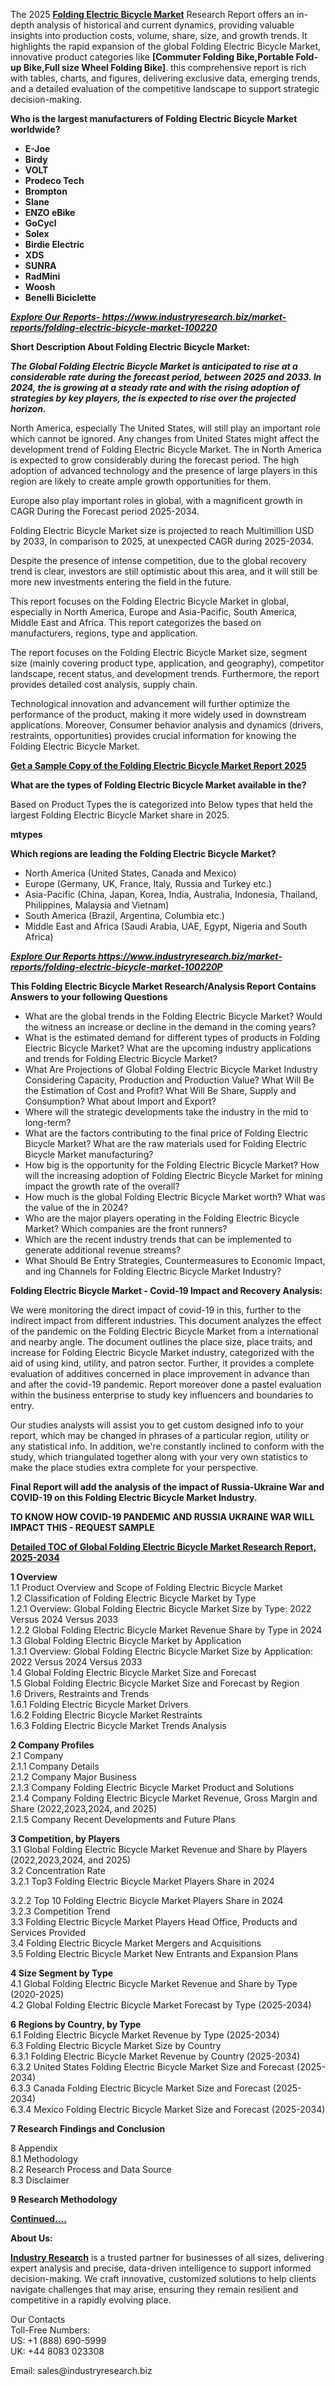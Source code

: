<p>The 2025&nbsp;<strong><a href="https://www.industryresearch.biz/market-reports/folding-electric-bicycle-market-100220">Folding Electric Bicycle Market</a></strong>&nbsp;Research Report offers an in-depth analysis of historical and current dynamics, providing valuable insights into production costs, volume, share, size, and growth trends. It highlights the rapid expansion of the global Folding Electric Bicycle Market, innovative product categories like&nbsp;<strong>[Commuter Folding Bike,Portable Fold-up Bike,Full size Wheel Folding Bike]</strong>. this comprehensive report is rich with tables, charts, and figures, delivering exclusive data, emerging trends, and a detailed evaluation of the competitive landscape to support strategic decision-making.</p><p><strong>Who is the largest manufacturers of Folding Electric Bicycle Market worldwide?</strong></p><p><strong><ul><li>E-Joe</li><li>Birdy</li><li>VOLT</li><li>Prodeco Tech</li><li>Brompton</li><li>Slane</li><li>ENZO eBike</li><li>GoCycl</li><li>Solex</li><li>Birdie Electric</li><li>XDS</li><li>SUNRA</li><li>RadMini</li><li>Woosh</li><li>Benelli Biciclette</li></ul></strong></p><p><strong><em><a href="https://www.industryresearch.biz/enquiry/request-sample/100220">Explore Our Reports-&nbsp;https://www.industryresearch.biz/market-reports/folding-electric-bicycle-market-100220</a></em></strong></p><p><strong>Short Description About Folding Electric Bicycle Market:</strong></p><p><strong><em>The Global Folding Electric Bicycle Market is anticipated to rise at a considerable rate during the forecast period, between 2025 and 2033. In 2024, the is growing at a steady rate and with the rising adoption of strategies by key players, the is expected to rise over the projected horizon.</em></strong></p><p>North America, especially The United States, will still play an important role which cannot be ignored. Any changes from United States might affect the development trend of Folding Electric Bicycle Market. The in North America is expected to grow considerably during the forecast period. The high adoption of advanced technology and the presence of large players in this region are likely to create ample growth opportunities for them.</p><p>Europe also play important roles in global, with a magnificent growth in CAGR During the Forecast period 2025-2034.</p><p>Folding Electric Bicycle Market size is projected to reach Multimillion USD by 2033, In comparison to 2025, at unexpected CAGR during 2025-2034.</p><p>Despite the presence of intense competition, due to the global recovery trend is clear, investors are still optimistic about this area, and it will still be more new investments entering the field in the future.</p><p>This report focuses on the Folding Electric Bicycle Market in global, especially in North America, Europe and Asia-Pacific, South America, Middle East and Africa. This report categorizes the based on manufacturers, regions, type and application.</p><p>The report focuses on the Folding Electric Bicycle Market size, segment size (mainly covering product type, application, and geography), competitor landscape, recent status, and development trends. Furthermore, the report provides detailed cost analysis, supply chain.</p><p>Technological innovation and advancement will further optimize the performance of the product, making it more widely used in downstream applications. Moreover, Consumer behavior analysis and dynamics (drivers, restraints, opportunities) provides crucial information for knowing the Folding Electric Bicycle Market.</p><p><strong><a href="https://www.industryresearch.biz/enquiry/request-sample/100220">Get a Sample Copy of the Folding Electric Bicycle Market Report 2025</a></strong></p><p><strong>What are the types of Folding Electric Bicycle Market available in the?</strong></p><p>Based on Product Types the is categorized into Below types that held the largest Folding Electric Bicycle Market share in 2025.</p><p><strong>mtypes</strong></p><p><strong>Which regions are leading the Folding Electric Bicycle Market?</strong></p><ul><li>North America (United States, Canada and Mexico)</li><li>Europe (Germany, UK, France, Italy, Russia and Turkey etc.)</li><li>Asia-Pacific (China, Japan, Korea, India, Australia, Indonesia, Thailand, Philippines, Malaysia and Vietnam)</li><li>South America (Brazil, Argentina, Columbia etc.)</li><li>Middle East and Africa (Saudi Arabia, UAE, Egypt, Nigeria and South Africa)</li></ul><p><strong><em><a href="https://www.industryresearch.biz/market-reports/folding-electric-bicycle-market-100220">Explore Our Reports https://www.industryresearch.biz/market-reports/folding-electric-bicycle-market-100220P</a></em></strong></p><p><strong>This Folding Electric Bicycle Market Research/Analysis Report Contains Answers to your following Questions</strong></p><ul><li>What are the global trends in the Folding Electric Bicycle Market? Would the witness an increase or decline in the demand in the coming years?</li><li>What is the estimated demand for different types of products in Folding Electric Bicycle Market? What are the upcoming industry applications and trends for Folding Electric Bicycle Market?</li><li>What Are Projections of Global Folding Electric Bicycle Market Industry Considering Capacity, Production and Production Value? What Will Be the Estimation of Cost and Profit? What Will Be Share, Supply and Consumption? What about Import and Export?</li><li>Where will the strategic developments take the industry in the mid to long-term?</li><li>What are the factors contributing to the final price of Folding Electric Bicycle Market? What are the raw materials used for Folding Electric Bicycle Market manufacturing?</li><li>How big is the opportunity for the Folding Electric Bicycle Market? How will the increasing adoption of Folding Electric Bicycle Market for mining impact the growth rate of the overall?</li><li>How much is the global Folding Electric Bicycle Market worth? What was the value of the in 2024?</li><li>Who are the major players operating in the Folding Electric Bicycle Market? Which companies are the front runners?</li><li>Which are the recent industry trends that can be implemented to generate additional revenue streams?</li><li>What Should Be Entry Strategies, Countermeasures to Economic Impact, and ing Channels for Folding Electric Bicycle Market Industry?</li></ul><p><strong>Folding Electric Bicycle Market - Covid-19 Impact and Recovery Analysis:</strong></p><p>We were monitoring the direct impact of covid-19 in this, further to the indirect impact from different industries. This document analyzes the effect of the pandemic on the Folding Electric Bicycle Market from a international and nearby angle. The document outlines the place size, place traits, and increase for Folding Electric Bicycle Market industry, categorized with the aid of using kind, utility, and patron sector. Further, it provides a complete evaluation of additives concerned in place improvement in advance than and after the covid-19 pandemic. Report moreover done a pastel evaluation within the business enterprise to study key influencers and boundaries to entry.</p><p>Our studies analysts will assist you to get custom designed info to your report, which may be changed in phrases of a particular region, utility or any statistical info. In addition, we're constantly inclined to conform with the study, which triangulated together along with your very own statistics to make the place studies extra complete for your perspective.</p><p><strong>Final Report will add the analysis of the impact of Russia-Ukraine War and COVID-19 on this Folding Electric Bicycle Market Industry.</strong></p><p><strong>TO KNOW HOW COVID-19 PANDEMIC AND RUSSIA UKRAINE WAR WILL IMPACT THIS - REQUEST SAMPLE</strong></p><p><strong><a href="https://www.industryresearch.biz/market-reports/folding-electric-bicycle-market-100220">Detailed TOC of Global Folding Electric Bicycle Market Research Report, 2025-2034</a></strong></p><p><strong>1 Overview</strong><br /> 1.1 Product Overview and Scope of Folding Electric Bicycle Market<br /> 1.2 Classification of Folding Electric Bicycle Market by Type<br /> 1.2.1 Overview: Global Folding Electric Bicycle Market Size by Type: 2022 Versus 2024 Versus 2033<br /> 1.2.2 Global Folding Electric Bicycle Market Revenue Share by Type in 2024<br /> 1.3 Global Folding Electric Bicycle Market by Application<br /> 1.3.1 Overview: Global Folding Electric Bicycle Market Size by Application: 2022&nbsp;Versus 2024 Versus 2033<br /> 1.4 Global Folding Electric Bicycle Market Size and Forecast<br /> 1.5 Global Folding Electric Bicycle Market Size and Forecast by Region<br /> 1.6 Drivers, Restraints and Trends<br /> 1.6.1 Folding Electric Bicycle Market Drivers<br /> 1.6.2 Folding Electric Bicycle Market Restraints<br /> 1.6.3 Folding Electric Bicycle Market Trends Analysis</p><p><strong>2 Company Profiles</strong><br /> 2.1 Company<br /> 2.1.1 Company Details<br /> 2.1.2 Company Major Business<br /> 2.1.3 Company Folding Electric Bicycle Market Product and Solutions<br /> 2.1.4 Company Folding Electric Bicycle Market Revenue, Gross Margin and Share (2022,2023,2024, and 2025)<br /> 2.1.5 Company Recent Developments and Future Plans</p><p><strong>3 Competition, by Players</strong><br /> 3.1 Global Folding Electric Bicycle Market Revenue and Share by Players (2022,2023,2024, and 2025)<br /> 3.2 Concentration Rate<br /> 3.2.1 Top3 Folding Electric Bicycle Market Players Share in 2024</p><p>3.2.2 Top 10 Folding Electric Bicycle Market Players Share in 2024<br /> 3.2.3 Competition Trend<br /> 3.3 Folding Electric Bicycle Market Players Head Office, Products and Services Provided<br /> 3.4 Folding Electric Bicycle Market Mergers and Acquisitions<br /> 3.5 Folding Electric Bicycle Market New Entrants and Expansion Plans</p><p><strong>4 Size Segment by Type</strong><br /> 4.1 Global Folding Electric Bicycle Market Revenue and Share by Type (2020-2025)<br /> 4.2 Global Folding Electric Bicycle Market Forecast by Type (2025-2034)</p><p><strong>6 Regions by Country, by Type</strong><br /> 6.1 Folding Electric Bicycle Market Revenue by Type (2025-2034)<br /> 6.3 Folding Electric Bicycle Market Size by Country<br /> 6.3.1 Folding Electric Bicycle Market Revenue by Country (2025-2034)<br /> 6.3.2 United States Folding Electric Bicycle Market Size and Forecast (2025-2034)<br /> 6.3.3 Canada Folding Electric Bicycle Market Size and Forecast (2025-2034)<br /> 6.3.4 Mexico Folding Electric Bicycle Market Size and Forecast (2025-2034)</p><p><strong>7 Research Findings and Conclusion</strong></p><p>8 Appendix<br /> 8.1 Methodology<br /> 8.2 Research Process and Data Source<br /> 8.3 Disclaimer</p><p><strong>9 Research Methodology</strong></p><p><strong><a href="https://www.industryresearch.biz/market-reports/folding-electric-bicycle-market-100220">Continued&hellip;.</a></strong></p><p><strong>About Us:</strong></p><p><strong><a href="https://www.industryresearch.biz/">Industry Research</a></strong>&nbsp;is a trusted partner for businesses of all sizes, delivering expert analysis and precise, data-driven intelligence to support informed decision-making. We craft innovative, customized solutions to help clients navigate challenges that may arise, ensuring they remain resilient and competitive in a rapidly evolving place.</p><p>Our Contacts<br /> Toll-Free Numbers:<br /> US: +1 (888) 690-5999<br /> UK: +44 8083 023308</p><p>Email: sales@industryresearch.biz</p>
